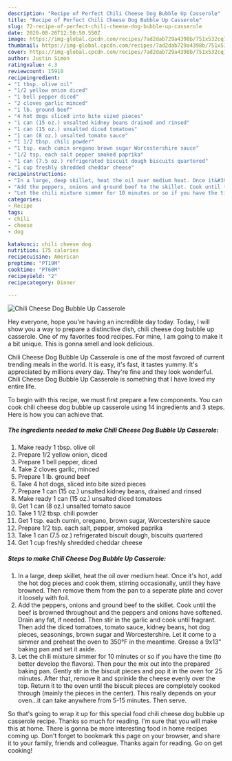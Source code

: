 ```yaml
---
description: "Recipe of Perfect Chili Cheese Dog Bubble Up Casserole"
title: "Recipe of Perfect Chili Cheese Dog Bubble Up Casserole"
slug: 72-recipe-of-perfect-chili-cheese-dog-bubble-up-casserole
date: 2020-08-26T12:50:50.550Z
image: https://img-global.cpcdn.com/recipes/7ad2dab729a4398b/751x532cq70/chili-cheese-dog-bubble-up-casserole-recipe-main-photo.jpg
thumbnail: https://img-global.cpcdn.com/recipes/7ad2dab729a4398b/751x532cq70/chili-cheese-dog-bubble-up-casserole-recipe-main-photo.jpg
cover: https://img-global.cpcdn.com/recipes/7ad2dab729a4398b/751x532cq70/chili-cheese-dog-bubble-up-casserole-recipe-main-photo.jpg
author: Justin Simon
ratingvalue: 4.3
reviewcount: 15910
recipeingredient:
- "1 tbsp. olive oil"
- "1/2 yellow onion diced"
- "1 bell pepper diced"
- "2 cloves garlic minced"
- "1 lb. ground beef"
- "4 hot dogs sliced into bite sized pieces"
- "1 can (15 oz.) unsalted kidney beans drained and rinsed"
- "1 can (15 oz.) unsalted diced tomatoes"
- "1 can (8 oz.) unsalted tomato sauce"
- "1 1/2 tbsp. chili powder"
- "1 tsp. each cumin oregano brown sugar Worcestershire sauce"
- "1/2 tsp. each salt pepper smoked paprika"
- "1 can (7.5 oz.) refrigerated biscuit dough biscuits quartered"
- "1 cup freshly shredded cheddar cheese"
recipeinstructions:
- "In a large, deep skillet, heat the oil over medium heat. Once it&#39;s hot, add the hot dog pieces and cook them, stirring occasionally, until they have browned. Then remove them from the pan to a seperate plate and cover it loosely with foil."
- "Add the peppers, onions and ground beef to the skillet. Cook until the beef is browned throughout and the peppers and onions have softened. Drain any fat, if needed. Then stir in the garlic and cook until fragrant. Then add the diced tomatoes, tomato sauce, kidney beans, hot dog pieces, seasonings, brown sugar and Worcestershire. Let it come to a simmer and preheat the oven to 350°F in the meantime. Grease a 9x13&#34; baking pan and set it aside."
- "Let the chili mixture simmer for 10 minutes or so if you have the time (to better develop the flavors). Then pour the mix out into the prepared baking pan. Gently stir in the biscuit pieces and pop it in the oven for 25 minutes. After that, remove it and sprinkle the cheese evenly over the top. Return it to the oven until the biscuit pieces are completely cooked through (mainly the pieces in the center). This really depends on your oven...it can take anywhere from 5-15 minutes. Then serve."
categories:
- Recipe
tags:
- chili
- cheese
- dog

katakunci: chili cheese dog 
nutrition: 175 calories
recipecuisine: American
preptime: "PT19M"
cooktime: "PT60M"
recipeyield: "2"
recipecategory: Dinner

---
```



![Chili Cheese Dog Bubble Up Casserole](https://img-global.cpcdn.com/recipes/7ad2dab729a4398b/751x532cq70/chili-cheese-dog-bubble-up-casserole-recipe-main-photo.jpg)

Hey everyone, hope you're having an incredible day today. Today, I will show you a way to prepare a distinctive dish, chili cheese dog bubble up casserole. One of my favorites food recipes. For mine, I am going to make it a bit unique. This is gonna smell and look delicious.



Chili Cheese Dog Bubble Up Casserole is one of the most favored of current trending meals in the world. It is easy, it's fast, it tastes yummy. It's appreciated by millions every day. They're fine and they look wonderful. Chili Cheese Dog Bubble Up Casserole is something that I have loved my entire life.


To begin with this recipe, we must first prepare a few components. You can cook chili cheese dog bubble up casserole using 14 ingredients and 3 steps. Here is how you can achieve that.

<!--inarticleads1-->

##### The ingredients needed to make Chili Cheese Dog Bubble Up Casserole:

1. Make ready 1 tbsp. olive oil
1. Prepare 1/2 yellow onion, diced
1. Prepare 1 bell pepper, diced
1. Take 2 cloves garlic, minced
1. Prepare 1 lb. ground beef
1. Take 4 hot dogs, sliced into bite sized pieces
1. Prepare 1 can (15 oz.) unsalted kidney beans, drained and rinsed
1. Make ready 1 can (15 oz.) unsalted diced tomatoes
1. Get 1 can (8 oz.) unsalted tomato sauce
1. Take 1 1/2 tbsp. chili powder
1. Get 1 tsp. each cumin, oregano, brown sugar, Worcestershire sauce
1. Prepare 1/2 tsp. each salt, pepper, smoked paprika
1. Take 1 can (7.5 oz.) refrigerated biscuit dough, biscuits quartered
1. Get 1 cup freshly shredded cheddar cheese




<!--inarticleads2-->

##### Steps to make Chili Cheese Dog Bubble Up Casserole:

1. In a large, deep skillet, heat the oil over medium heat. Once it&#39;s hot, add the hot dog pieces and cook them, stirring occasionally, until they have browned. Then remove them from the pan to a seperate plate and cover it loosely with foil.
1. Add the peppers, onions and ground beef to the skillet. Cook until the beef is browned throughout and the peppers and onions have softened. Drain any fat, if needed. Then stir in the garlic and cook until fragrant. Then add the diced tomatoes, tomato sauce, kidney beans, hot dog pieces, seasonings, brown sugar and Worcestershire. Let it come to a simmer and preheat the oven to 350°F in the meantime. Grease a 9x13&#34; baking pan and set it aside.
1. Let the chili mixture simmer for 10 minutes or so if you have the time (to better develop the flavors). Then pour the mix out into the prepared baking pan. Gently stir in the biscuit pieces and pop it in the oven for 25 minutes. After that, remove it and sprinkle the cheese evenly over the top. Return it to the oven until the biscuit pieces are completely cooked through (mainly the pieces in the center). This really depends on your oven...it can take anywhere from 5-15 minutes. Then serve.




So that's going to wrap it up for this special food chili cheese dog bubble up casserole recipe. Thanks so much for reading. I'm sure that you will make this at home. There is gonna be more interesting food in home recipes coming up. Don't forget to bookmark this page on your browser, and share it to your family, friends and colleague. Thanks again for reading. Go on get cooking!
